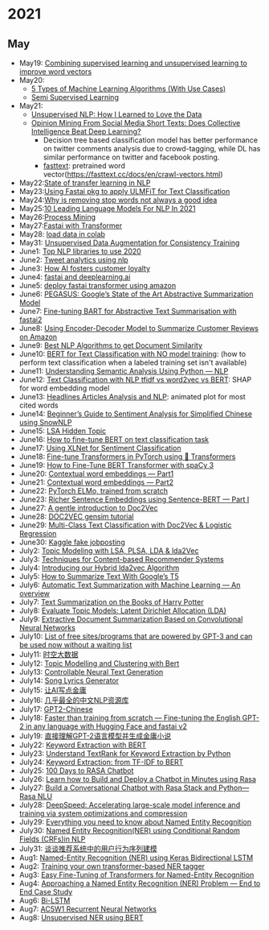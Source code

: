 # 2021

## May
- May19: [Combining supervised learning and unsupervised learning to improve word vectors](https://towardsdatascience.com/combining-supervised-learning-and-unsupervised-learning-to-improve-word-vectors-d4dea84ec36b)
- May20: 
  - [5 Types of Machine Learning Algorithms (With Use Cases)](https://www.statworx.com/at/blog/5-types-of-machine-learning-algorithms-with-use-cases/#h-4-semi-supervised-learning)
  - [Semi Supervised Learning](https://algorithmia.com/blog/semi-supervised-learning)
- May21:
  - [Unsupervised NLP: How I Learned to Love the Data](https://medium.com/@ODSC/unsupervised-nlp-how-i-learned-to-love-the-data-1dde7dc4a3c1)
  - [Opinion Mining From Social Media Short Texts: Does Collective Intelligence Beat Deep Learning?](https://www.frontiersin.org/articles/10.3389/frobt.2018.00138/full)
    - Decision tree based classification model has better performance on twitter comments analysis due to crowd-tagging, while DL has similar performance on twitter and facebook posting.
    - [fasttext](https://amitness.com/2020/06/fasttext-embeddings/): pretrained word vector(https://fasttext.cc/docs/en/crawl-vectors.html)
- May22:[State of transfer learning in NLP](https://ruder.io/state-of-transfer-learning-in-nlp/)
- May23:[Using Fastai pkg to apply ULMFiT for Text Classification](https://medium.com/technonerds/using-fastais-ulmfit-to-make-a-state-of-the-art-multi-label-text-classifier-bf54e2943e83)
- May24:[Why is removing stop words not always a good idea](https://medium.com/@limavallantin/why-is-removing-stop-words-not-always-a-good-idea-c8d35bd77214)
- May25:[10 Leading Language Models For NLP In 2021](https://www.topbots.com/leading-nlp-language-models-2020/)
- May26:[Process Mining](https://towardsdatascience.com/what-is-process-mining-8afae06b5c33) 
- May27:[Fastai with Transformer](https://www.kaggle.com/maroberti/fastai-with-transformers-bert-roberta) 
- May28: [load data in colab](https://towardsdatascience.com/3-ways-to-load-csv-files-into-colab-7c14fcbdcb92)
- May31: [Unsupervised Data Augmentation for Consistency Training](https://arxiv.org/pdf/1904.12848.pdf)
- June1: [Top NLP libraries to use 2020](https://towardsdatascience.com/top-nlp-libraries-to-use-2020-4f700cdb841f)
- June2: [Tweet analytics using nlp](https://medium.com/analytics-vidhya/tweet-analytics-using-nlp-f83b9f7f7349)
- June3: [How AI fosters customer loyalty](https://atif-blogs.medium.com/how-artificial-intelligence-fosters-customer-loyalty-b6a6a2a3817)
- June4: [fastai and deeplearning.ai](https://towardsdatascience.com/two-sides-of-the-same-coin-fast-ai-vs-deeplearning-ai-b67e9ec32133)
- June5: [deploy fastai transformer using amazon](https://towardsdatascience.com/deploy-fastai-transformers-based-nlp-models-using-amazon-sagemaker-and-creating-api-using-aws-7ea39bbcc021)
- June6: [PEGASUS: Google’s State of the Art Abstractive Summarization Model](https://towardsdatascience.com/pegasus-google-state-of-the-art-abstractive-summarization-model-627b1bbbc5ce) 
- June7: [Fine-tuning BART for Abstractive Text Summarisation with fastai2](https://medium.com/curation-corporation/fine-tuning-bart-for-abstractive-text-summarisation-with-fastai2-d7a2ad676a13)
- June8: [Using Encoder-Decoder Model to Summarize Customer Reviews on Amazon](https://medium.com/@gangyang0912/using-encoder-decoder-model-to-summarize-customer-reviews-on-amazon-1ca8fd860b8e)
- June9: [Best NLP Algorithms to get Document Similarity](https://medium.com/analytics-vidhya/best-nlp-algorithms-to-get-document-similarity-a5559244b23b)
- June10: [BERT for Text Classification with NO model training](https://towardsdatascience.com/text-classification-with-no-model-training-935fe0e42180): (how to perform text classification when a labeled training set isn't available)
- June11: [Understanding Semantic Analysis Using Python — NLP](https://pub.towardsai.net/understanding-semantic-analysis-using-python-nlp-f48016422677)
- June12: [Text Classification with NLP tfidf vs word2vec vs BERT](https://towardsdatascience.com/text-classification-with-nlp-tf-idf-vs-word2vec-vs-bert-41ff868d1794): SHAP for word embedding model
- June13: [Headlines Articles Analysis and NLP](https://towardsdatascience.com/headlines-articles-analysis-and-nlp-4013a66dbac): animated plot for most cited words
- June14: [Beginner’s Guide to Sentiment Analysis for Simplified Chinese using SnowNLP](https://towardsdatascience.com/beginners-guide-to-sentiment-analysis-for-simplified-chinese-using-snownlp-ce88a8407efb)
- June15: [LSA Hidden Topic](https://towardsdatascience.com/latent-semantic-analysis-deduce-the-hidden-topic-from-the-document-f360e8c0614b)
- June16: [How to fine-tune BERT on text classification task](https://medium.com/analytics-vidhya/how-to-fine-tune-bert-on-text-classification-task-723f82786f61)
- June17: [Using XLNet for Sentiment Classification](https://medium.com/swlh/using-xlnet-for-sentiment-classification-cfa948e65e85)
- June18: [Fine-tune Transformers in PyTorch using 🤗 Transformers](https://gmihaila.medium.com/fine-tune-transformers-in-pytorch-using-transformers-57b40450635)
- June19: [How to Fine-Tune BERT Transformer with spaCy 3](https://towardsdatascience.com/how-to-fine-tune-bert-transformer-with-spacy-3-6a90bfe57647)
- June20: [Contextual word embeddings — Part1](https://medium.com/analytics-vidhya/contextual-word-embeddings-part1-20d84787c65)
- June21: [Contextual word embeddings — Part2](https://medium.com/analytics-vidhya/contextual-word-embeddings-part2-bb4888310be1)
- June22: [PyTorch ELMo, trained from scratch](https://towardsdatascience.com/pytorch-elmo-844d2391a0b2)
- June23: [Richer Sentence Embeddings using Sentence-BERT — Part I](https://medium.com/genei-technology/richer-sentence-embeddings-using-sentence-bert-part-i-ce1d9e0b1343)
- June27: [A gentle introduction to Doc2Vec](https://medium.com/wisio/a-gentle-introduction-to-doc2vec-db3e8c0cce5e)
- June28: [DOC2VEC gensim tutorial](https://medium.com/@mishra.thedeepak/doc2vec-simple-implementation-example-df2afbbfbad5)
- June29: [Multi-Class Text Classification with Doc2Vec & Logistic Regression](https://towardsdatascience.com/multi-class-text-classification-with-doc2vec-logistic-regression-9da9947b43f4)
- June30: [Kaggle fake jobposting](https://www.kaggle.com/shivamb/real-or-fake-fake-jobposting-prediction/code)
- July2: [Topic Modeling with LSA, PLSA, LDA & lda2Vec](https://medium.com/nanonets/topic-modeling-with-lsa-psla-lda-and-lda2vec-555ff65b0b05)
- July3: [Techniques for Content-based Recommender Systems](https://towardsdatascience.com/techniques-for-content-based-recommender-systems-64f812d2b5a0)
- July4: [Introducing our Hybrid lda2vec Algorithm](https://multithreaded.stitchfix.com/blog/2016/05/27/lda2vec/#topic=38&lambda=1&term=)
- July5: [How to Summarize Text With Google’s T5](https://betterprogramming.pub/how-to-summarize-text-with-googles-t5-4dd1ae6238b6)
- July6: [Automatic Text Summarization with Machine Learning — An overview](https://medium.com/luisfredgs/automatic-text-summarization-with-machine-learning-an-overview-68ded5717a25)
- July7: [Text Summarization on the Books of Harry Potter](https://towardsdatascience.com/text-summarization-on-the-books-of-harry-potter-5e9f5bf8ca6c)
- July8: [Evaluate Topic Models: Latent Dirichlet Allocation (LDA)](https://towardsdatascience.com/evaluate-topic-model-in-python-latent-dirichlet-allocation-lda-7d57484bb5d0)
- July9: [Extractive Document Summarization Based on Convolutional Neural Networks](https://github.com/alexvlis/extractive-document-summarization/blob/master/papers/CNN_Summarization___Final_Report.pdf)
- July10: [List of free sites/programs that are powered by GPT-3 and can be used now without a waiting list](https://www.reddit.com/r/artificial/comments/icvypl/list_of_free_sitesprograms_that_are_powered_by/)
- July11: [时空大数据](https://gitee.com/ni1o1/pygeo-tutorial?_sasdk=d%3EDnE%40B%3FCqpo%3EBo%3A%3D%40o%40F%3E%40FrF%3EFBq%3AC%40D%40%3FCA%3A%3F%3DD%40C%3D%3D%3A%3EDnE%40B%3FCqppo%3FA)
- July12: [Topic Modelling and Clustering with Bert](https://towardsdatascience.com/topic-modeling-with-bert-779f7db187e6)
- July13: [Controllable Neural Text Generation](https://lilianweng.github.io/lil-log/2021/01/02/controllable-neural-text-generation.html)
- July14: [Song Lyrics Generator](https://www.kaggle.com/dikshabhati2002/song-lyrics-generator)
- July15: [让AI写点金庸](https://leemeng.tw/how-to-generate-interesting-text-with-tensorflow2-and-tensorflow-js.html)
- July16: [几乎最全的中文NLP资源库](https://blog.csdn.net/ningyanggege/article/details/106070272)
- July17: [GPT2-Chinese](https://github.com/Morizeyao/GPT2-Chinese)
- July18: [Faster than training from scratch — Fine-tuning the English GPT-2 in any language with Hugging Face and fastai v2](https://medium.com/@pierre_guillou/faster-than-training-from-scratch-fine-tuning-the-english-gpt-2-in-any-language-with-hugging-f2ec05c98787)
- July19: [直接理解GPT-2语言模型并生成金庸小说](https://leemeng.tw/gpt2-language-model-generate-chinese-jing-yong-novels.html)
- July22: [Keyword Extraction with BERT](https://towardsdatascience.com/keyword-extraction-with-bert-724efca412ea)
- July23: [Understand TextRank for Keyword Extraction by Python](https://towardsdatascience.com/textrank-for-keyword-extraction-by-python-c0bae21bcec0)
- July24: [Keyword Extraction: from TF-IDF to BERT](https://towardsdatascience.com/keyword-extraction-python-tf-idf-textrank-topicrank-yake-bert-7405d51cd839)
- July25: [100 Days to RASA Chatbot](https://medium.com/analytics-vidhya/100-days-to-rasa-chatbot-2ff92f945c81)
- July26: [Learn how to Build and Deploy a Chatbot in Minutes using Rasa](https://medium.com/analytics-vidhya/learn-how-to-build-and-deploy-a-chatbot-in-minutes-using-rasa-5787fe9cce19)
- July27: [Build a Conversational Chatbot with Rasa Stack and Python— Rasa NLU](https://itsromiljain.medium.com/build-a-conversational-chatbot-with-rasa-stack-and-python-rasa-nlu-b79dfbe59491)
- July28: [DeepSpeed: Accelerating large-scale model inference and training via system optimizations and compression](https://www.microsoft.com/en-us/research/blog/deepspeed-accelerating-large-scale-model-inference-and-training-via-system-optimizations-and-compression/)
- July29: [Everything you need to know about Named Entity Recognition](https://umagunturi789.medium.com/everything-you-need-to-know-about-named-entity-recognition-2a136f38c08f)
- July30: [Named Entity Recognition(NER) using Conditional Random Fields (CRFs)in NLP](https://medium.com/data-science-in-your-pocket/named-entity-recognition-ner-using-conditional-random-fields-in-nlp-3660df22e95c)
- July31: [谈谈推荐系统中的用户行为序列建模](http://joyk.com/dig/detail/1614742378178834)
- Aug1: [Named-Entity Recognition (NER) using Keras Bidirectional LSTM](https://towardsdatascience.com/named-entity-recognition-ner-using-keras-bidirectional-lstm-28cd3f301f54)
- Aug2: [Training your own transformer-based NER tagger](https://danpaulius.medium.com/training-your-own-transformer-based-ner-tagger-e719ac1cbd8a)
- Aug3: [Easy Fine-Tuning of Transformers for Named-Entity Recognition](https://towardsdatascience.com/easy-fine-tuning-of-transformers-for-named-entity-recognition-d72f2b5340e3)
- Aug4: [Approaching a Named Entity Recognition (NER) Problem — End to End Case Study](https://medium.com/swlh/approaching-a-named-entity-recognition-ner-end-to-end-steps-685735b4a2f9)
- Aug6: [Bi-LSTM](https://medium.com/@raghavaggarwal0089/bi-lstm-bc3d68da8bd0)
- Aug7: [AC5W1 Recurrent Neural Networks](https://www.youtube.com/watch?v=IV8--Y3evjw)
- Aug8: [Unsupervised NER using BERT](https://towardsdatascience.com/unsupervised-ner-using-bert-2d7af5f90b8a)
